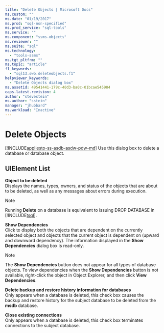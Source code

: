 ```yaml
---
title: "Delete Objects | Microsoft Docs"
ms.custom: ""
ms.date: "01/19/2017"
ms.prod: "sql-non-specified"
ms.prod_service: "sql-tools"
ms.service: ""
ms.component: "ssms-objects"
ms.reviewer: ""
ms.suite: "sql"
ms.technology: 
  - "tools-ssms"
ms.tgt_pltfrm: ""
ms.topic: "article"
f1_keywords: 
  - "sql13.swb.deleteobjects.f1"
helpviewer_keywords: 
  - "Delete Objects dialog box"
ms.assetid: 49541441-179c-40d3-ba0c-01bcae545984
caps.latest.revision: 4
author: "stevestein"
ms.author: "sstein"
manager: "jhubbard"
ms.workload: "Inactive"
---
```

# Delete Objects
[!INCLUDE[appliesto-ss-asdb-asdw-pdw-md](../../includes/appliesto-ss-asdb-asdw-pdw-md.md)]
Use this dialog box to delete a database or database object.  
  
## UIElement List  
**Object to be deleted**  
Displays the names, types, owners, and status of the objects that are about to be deleted, as well as any messages about errors during execution.  
  
> [!NOTE]  
> Running **Delete** on a database is equivalent to issuing DROP DATABASE in [!INCLUDE[tsql](../../includes/tsql_md.md)].  
  
**Show Dependencies**  
Click to display both the objects that are dependent on the currently selected object and objects that the current object is dependent on (upward and downward dependency). The information displayed in the **Show Dependencies** dialog box is read-only.  
  
> [!NOTE]  
> The **Show Dependencies** button does not appear for all types of database objects. To view dependencies when the **Show Dependencies** button is not available, right-click the object in Object Explorer, and then click **View Dependencies**.  
  
**Delete backup and restore history information for databases**  
Only appears when a database is deleted, this check box causes the backup and restore history for the subject database to be deleted from the **msdb** database.  
  
**Close existing connections**  
Only appears when a database is deleted, this check box terminates connections to the subject database.  
  
